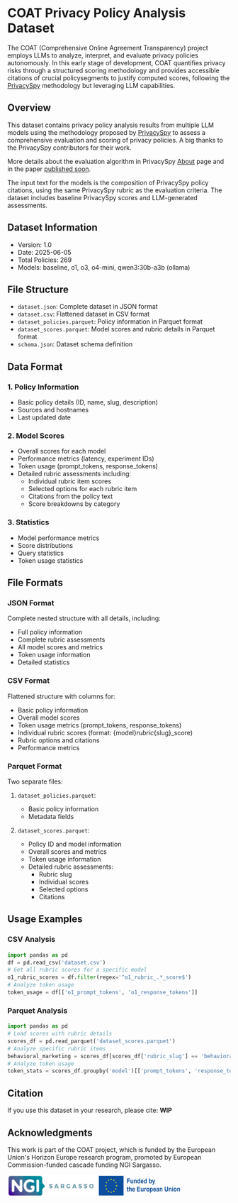 # COAT Privacy Policy Analysis Dataset

The COAT (Comprehensive Online Agreement Transparency) project employs LLMs to analyze, interpret, and 
evaluate privacy policies autonomously. In this early stage of development, COAT quantifies privacy risks through 
a structured scoring methodology and provides accessible citations of crucial policysegments to justify computed scores,
following the [PrivacySpy](https://github.com/politiwatch/privacyspy) methodology but leveraging LLM capabilities.

## Overview

This dataset contains privacy policy analysis results from multiple LLM models using the methodology proposed by
[PrivacySpy](https://github.com/politiwatch/privacyspy) to assess a comprehensive evaluation and scoring of privacy policies.
A big thanks to the PrivacySpy contributors for their work.

More details about the evaluation algorithm in PrivacySpy [About](https://privacyspy.org/about/) page and in the
paper [published soon]().

The input text for the models is the composition of PrivacySpy policy citations, using the same PrivacySpy rubric as 
the evaluation criteria. The dataset includes baseline PrivacySpy scores and LLM-generated assessments.

## Dataset Information
- Version: 1.0
- Date: 2025-06-05
- Total Policies: 269
- Models: baseline, o1, o3, o4-mini, qwen3:30b-a3b (ollama)

## File Structure
- `dataset.json`: Complete dataset in JSON format
- `dataset.csv`: Flattened dataset in CSV format
- `dataset_policies.parquet`: Policy information in Parquet format
- `dataset_scores.parquet`: Model scores and rubric details in Parquet format
- `schema.json`: Dataset schema definition

## Data Format

### 1. Policy Information
- Basic policy details (ID, name, slug, description)
- Sources and hostnames
- Last updated date

### 2. Model Scores
- Overall scores for each model
- Performance metrics (latency, experiment IDs)
- Token usage (prompt_tokens, response_tokens)
- Detailed rubric assessments including:
    - Individual rubric item scores
    - Selected options for each rubric item
    - Citations from the policy text
    - Score breakdowns by category

### 3. Statistics
- Model performance metrics
- Score distributions
- Query statistics
- Token usage statistics

## File Formats

### JSON Format
Complete nested structure with all details, including:
- Full policy information
- Complete rubric assessments
- All model scores and metrics
- Token usage information
- Detailed statistics

### CSV Format
Flattened structure with columns for:
- Basic policy information
- Overall model scores
- Token usage metrics (prompt_tokens, response_tokens)
- Individual rubric scores (format: {model}_rubric_{slug}_score)
- Rubric options and citations
- Performance metrics

### Parquet Format
Two separate files:
1. `dataset_policies.parquet`:
    - Basic policy information
    - Metadata fields

2. `dataset_scores.parquet`:
    - Policy ID and model information
    - Overall scores and metrics
    - Token usage information
    - Detailed rubric assessments:
        - Rubric slug
        - Individual scores
        - Selected options
        - Citations

## Usage Examples

### CSV Analysis
```python
import pandas as pd
df = pd.read_csv('dataset.csv')
# Get all rubric scores for a specific model
o1_rubric_scores = df.filter(regex='^o1_rubric_.*_score$')
# Analyze token usage
token_usage = df[['o1_prompt_tokens', 'o1_response_tokens']]
```

### Parquet Analysis
```python
import pandas as pd
# Load scores with rubric details
scores_df = pd.read_parquet('dataset_scores.parquet')
# Analyze specific rubric items
behavioral_marketing = scores_df[scores_df['rubric_slug'] == 'behavioral-marketing']
# Analyze token usage
token_stats = scores_df.groupby('model')[['prompt_tokens', 'response_tokens']].mean()
```

## Citation
If you use this dataset in your research, please cite: **WIP**


## Acknowledgments

This work is part of the COAT project, which is funded by the European Union's Horizon Europe research program, 
promoted by European Commission-funded cascade funding NGI Sargasso.

<img src="img/sargasso_logo.png" alt="sargasso" width="200" height="50"/>

<img src="img/eu_logo_1.jpg" alt="sargasso" width="200" height="50"/>
